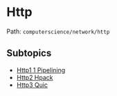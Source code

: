 # Http

Path: `computerscience/network/http`

## Subtopics
- [Http1 1 Pipelining](./http1_1_pipelining/README.md)
- [Http2 Hpack](./http2_hpack/README.md)
- [Http3 Quic](./http3_quic/README.md)
